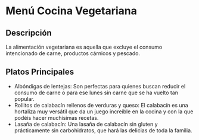# Menú Cocina Vegetariana

## Descripción
La alimentación vegetariana es aquella que excluye el consumo intencionado de carne, productos cárnicos y pescado.

## Platos Principales
- Albóndigas de lentejas: Son perfectas para quienes buscan reducir el consumo de carne o para ese lunes sin carne que se ha vuelto tan popular.
- Rollitos de calabacín rellenos de verduras y queso: El calabacín es una hortaliza muy versátil que da un juego increíble en la cocina y con la que podéis hacer muchísimas recetas.
- Lasaña de calabacín: Una lasaña de calabacín sin gluten y prácticamente sin carbohidratos, que hará las delicias de toda la familia.
